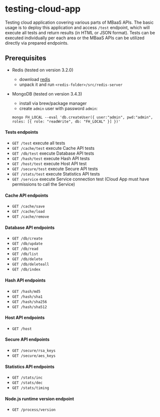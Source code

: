 # testing-cloud-app

Testing cloud application covering various parts of MBaaS APIs.
The basic usage is to deploy this application and access `/test` endpoint,
which will execute all tests and return results (in HTML or JSON format).
Tests can be executed individually per each area or the MBaaS APIs can be
utilized directly via prepared endpoints.

## Prerequisites

* Redis (tested on version 3.2.0)
  * download [redis](https://redis.io/download)
  * unpack it and run `<redis-folder>/src/redis-server`
* MongoDB (tested on version 3.4.3)
  * install via brew/package manager
  * create `admin` user with password `admin`: 
  
  ```
  mongo FH_LOCAL --eval 'db.createUser({ user:"admin", pwd:"admin", roles: [{ role: "readWrite", db: "FH_LOCAL" }] })'
  ```


#### Tests endpoints

- `GET /test` execute all tests
- `GET /cache/test` execute Cache API tests
- `GET /db/test` execute Database API tests
- `GET /hash/test` execute Hash API tests
- `GET /host/test` execute Host API test
- `GET /secure/test` execute Secure API tests
- `GET /stats/test` execute Statistics API tests
- `GET /service` execute Service connection test (Cloud App must have permissions to call the Service)


#### Cache API endpoints

- `GET /cache/save`
- `GET /cache/load`
- `GET /cache/remove`

#### Database API endpoints

- `GET /db/create`
- `GET /db/update`
- `GET /db/read`
- `GET /db/list`
- `GET /db/delete`
- `GET /db/deleteall`
- `GET /db/index`

#### Hash API endpoints

- `GET /hash/md5`
- `GET /hash/sha1`
- `GET /hash/sha256`
- `GET /hash/sha512`

#### Host API endpoints

- `GET /host`

#### Secure API endpoints

- `GET /secure/rsa_keys`
- `GET /secure/aes_keys`

#### Statistics API endpoints

- `GET /stats/inc`
- `GET /stats/dec`
- `GET /stats/timing`

#### Node.js runtime version endpoint

- `GET /process/version`